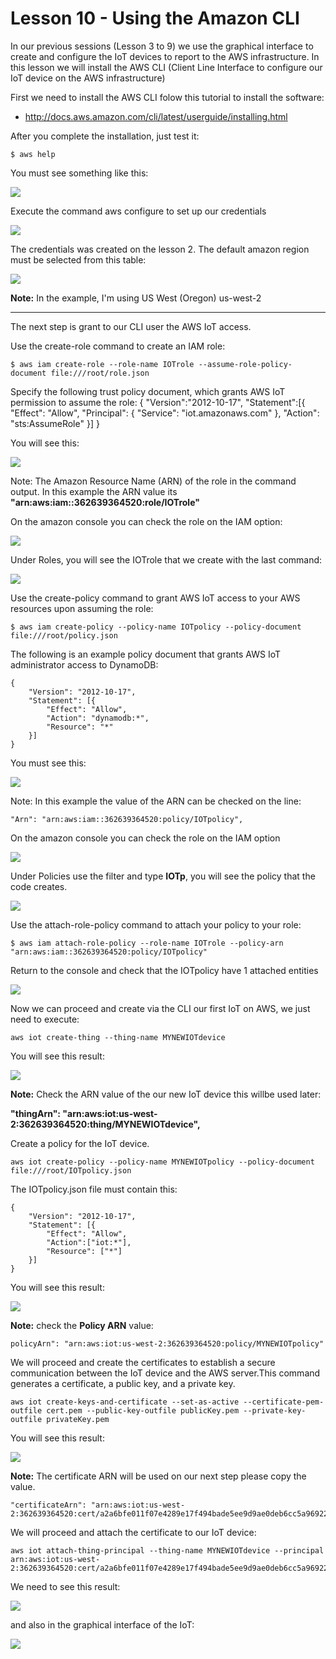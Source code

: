 # Lesson 10 - Using the Amazon CLI

In our previous sessions (Lesson 3 to 9) we use the graphical interface to create and configure the IoT devices to report to the AWS infrastructure.
In this lesson we will install the AWS CLI (Client Line Interface to configure our IoT device on the AWS infrastructure)

First we need to install the AWS CLI folow this tutorial to install the software: 

* http://docs.aws.amazon.com/cli/latest/userguide/installing.html
 
After you complete the installation, just test it:

    $ aws help

You must see something like this:

![](51.jpg)

Execute the command aws configure to set up our credentials

![](52.jpg)

The credentials was created on the lesson 2.
The default amazon region must be selected from this table:

![](53.jpg)

**Note:** In the example, I'm using US West (Oregon) us-west-2



---


The next step is grant to our CLI user the AWS IoT access.

Use the create-role command to create an IAM role:

    $ aws iam create-role --role-name IOTrole --assume-role-policy-document file:///root/role.json


Specify the following trust policy document, which grants AWS IoT permission to assume the role:
{
    "Version":"2012-10-17",
    "Statement":[{
        "Effect": "Allow",
        "Principal": {
            "Service": "iot.amazonaws.com"
        },
        "Action": "sts:AssumeRole"
    }]
}

 You will see this:
 
 ![](54.jpg)
 
Note: The Amazon Resource Name (ARN) of the role in the command output.
In this example the ARN value its **"arn:aws:iam::362639364520:role/IOTrole"**


On the amazon console you can check the role on the IAM option:

![](55.jpg)


 Under Roles, you will see the IOTrole that we create with the last command:
 
 ![](56.jpg)
 
 Use the create-policy command to grant AWS IoT access to your AWS resources upon assuming the role:
 
    $ aws iam create-policy --policy-name IOTpolicy --policy-document file:///root/policy.json

The following is an example policy document that grants AWS IoT administrator access to DynamoDB:

    {
        "Version": "2012-10-17",
        "Statement": [{
            "Effect": "Allow",
            "Action": "dynamodb:*",
            "Resource": "*"
        }]
    }

You must see this:

![](57.jpg)

Note: In this example the value of the ARN can be checked on the line:
    
    "Arn": "arn:aws:iam::362639364520:policy/IOTpolicy",

On the amazon console you can check the role on the IAM option 

![](55.jpg)

Under Policies use the filter and type **IOTp**, you will see the policy that the code creates.

![](59.jpg)

Use the attach-role-policy command to attach your policy to your role:

    $ aws iam attach-role-policy --role-name IOTrole --policy-arn  "arn:aws:iam::362639364520:policy/IOTpolicy"

Return to the console and check that the IOTpolicy have 1 attached entities

![](60.jpg)


Now we can proceed and create via the CLI our first IoT on AWS, we just need to execute:

    aws iot create-thing --thing-name MYNEWIOTdevice
    
You will see this result:

![](61.jpg)
 
**Note:** Check the ARN value of the our new IoT device this willbe used later:

**"thingArn": "arn:aws:iot:us-west-2:362639364520:thing/MYNEWIOTdevice",**
 

Create a policy for the IoT device.

    aws iot create-policy --policy-name MYNEWIOTpolicy --policy-document file:///root/IOTpolicy.json
    
The IOTpolicy.json file must contain this:

    {
        "Version": "2012-10-17", 
        "Statement": [{
            "Effect": "Allow",
            "Action":["iot:*"],
            "Resource": ["*"]
        }]
    }

You will see this result:

![](62.jpg)

**Note:** check the **Policy ARN** value:

    policyArn": "arn:aws:iot:us-west-2:362639364520:policy/MYNEWIOTpolicy"
    

We will proceed and create the certificates to establish a secure communication between the IoT device and the AWS server.This command generates a certificate, a public key, and a private key.

    aws iot create-keys-and-certificate --set-as-active --certificate-pem-outfile cert.pem --public-key-outfile publicKey.pem --private-key-outfile privateKey.pem

You will see this result:

![](63.jpg)

**Note:** The certificate ARN will be used on our next step please copy the value.

    "certificateArn": "arn:aws:iot:us-west-2:362639364520:cert/a2a6bfe011f07e4289e17f494bade5ee9d9ae0deb6cc5a9692247e8274ff022a",


We will proceed and attach the certificate to our IoT device:

    aws iot attach-thing-principal --thing-name MYNEWIOTdevice --principal arn:aws:iot:us-west-2:362639364520:cert/a2a6bfe011f07e4289e17f494bade5ee9d9ae0deb6cc5a9692247e8274ff022a

We need to see this result:

![](64.jpg)
 
and also in the graphical interface of the IoT:

![](65.jpg)




